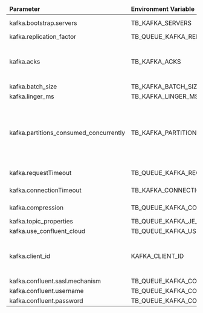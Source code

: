 <table>
  <thead>
      <tr>
          <td style="width: 25%"><b>Parameter</b></td><td style="width: 30%"><b>Environment Variable</b></td><td style="width: 15%"><b>Default Value</b></td><td style="width: 30%"><b>Description</b></td>
      </tr>
  </thead>
  <tbody>
      <tr>
          <td>kafka.bootstrap.servers</td>
          <td>TB_KAFKA_SERVERS</td>
          <td>localhost:9092</td>
          <td>Kafka Bootstrap Servers</td>
      </tr>
      <tr>
          <td>kafka.replication_factor</td>
          <td>TB_QUEUE_KAFKA_REPLICATION_FACTOR</td>
          <td>1</td>
          <td></td>
      </tr>
      <tr>
          <td>kafka.acks</td>
          <td>TB_KAFKA_ACKS</td>
          <td>1</td>
          <td>-1 = all; 0 = no acknowledgments; 1 = only waits for the leader to acknowledge</td>
      </tr>
      <tr>
          <td>kafka.batch_size</td>
          <td>TB_KAFKA_BATCH_SIZE</td>
          <td>128</td>
          <td>for producer</td>
      </tr>
      <tr>
          <td>kafka.linger_ms</td>
          <td>TB_KAFKA_LINGER_MS</td>
          <td>5</td>
          <td>for producer</td>
      </tr>
      <tr>
          <td>kafka.partitions_consumed_concurrently</td>
          <td>TB_KAFKA_PARTITIONS_CONSUMED_CONCURRENTLY</td>
          <td>1</td>
          <td>(EXPERIMENTAL) increase this value if you are planning to handle more than one partition (scale up, scale down) - this will decrease the latency</td>
      </tr>
      <tr>
          <td>kafka.requestTimeout</td>
          <td>TB_QUEUE_KAFKA_REQUEST_TIMEOUT_MS</td>
          <td>30000</td>
          <td>The default value in kafkajs is: 30000</td>
      </tr>
      <tr>
          <td>kafka.connectionTimeout</td>
          <td>TB_KAFKA_CONNECTION_TIMEOUT_MS</td>
          <td>1000</td>
          <td>The default value in kafkajs is: 1000</td>
      </tr>
      <tr>
          <td>kafka.compression</td>
          <td>TB_QUEUE_KAFKA_COMPRESSION</td>
          <td>gzip</td>
          <td>gzip or uncompressed</td>
      </tr>
      <tr>
          <td>kafka.topic_properties</td>
          <td>TB_QUEUE_KAFKA_JE_TOPIC_PROPERTIES</td>
          <td>retention.ms:604800000;segment.bytes:26214400;retention.bytes:104857600;partitions:100;min.insync.replicas:1</td>
          <td></td>
      </tr>
      <tr>
          <td>kafka.use_confluent_cloud</td>
          <td>TB_QUEUE_KAFKA_USE_CONFLUENT_CLOUD</td>
          <td>false</td>
          <td></td>
      </tr>
      <tr>
          <td>kafka.client_id</td>
          <td>KAFKA_CLIENT_ID</td>
          <td>kafkajs</td>
          <td>inject pod name to easy identify the client using /opt/kafka/bin/kafka-consumer-groups.sh</td>
      </tr>
      <tr>
          <td>kafka.confluent.sasl.mechanism</td>
          <td>TB_QUEUE_KAFKA_CONFLUENT_SASL_MECHANISM</td>
          <td>PLAIN</td>
          <td></td>
      </tr>
      <tr>
          <td>kafka.confluent.username</td>
          <td>TB_QUEUE_KAFKA_CONFLUENT_USERNAME</td>
          <td></td>
          <td></td>
      </tr>
      <tr>
          <td>kafka.confluent.password</td>
          <td>TB_QUEUE_KAFKA_CONFLUENT_PASSWORD</td>
          <td></td>
          <td></td>
      </tr>
  </tbody>
</table>
